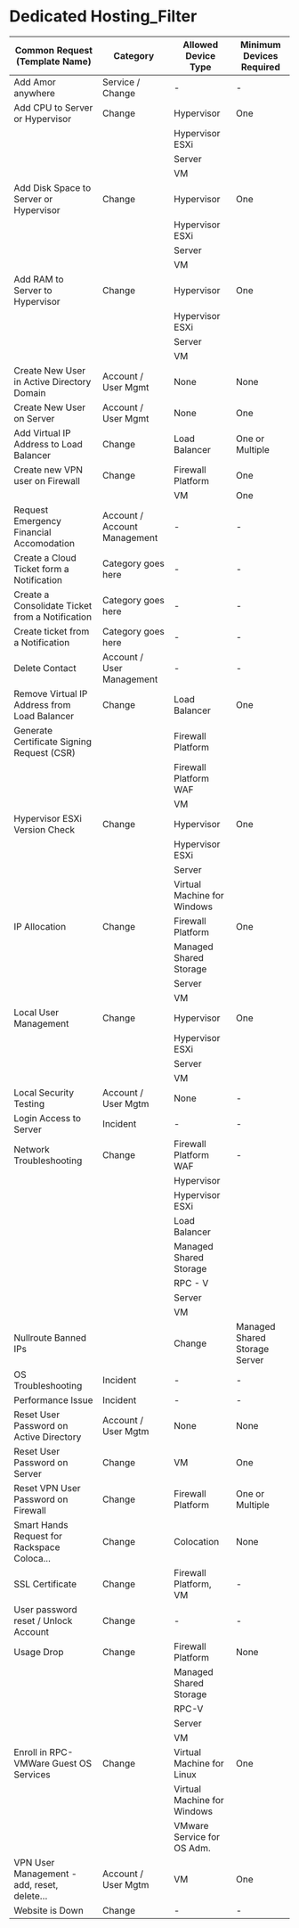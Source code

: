 # Dedicated Hosting_Filter
| Common Request (Template Name)| Category | Allowed Device Type | Minimum Devices Required |
| ----------------------------- | -------- | ------------------- | ------------------------ |
| Add Amor anywhere| Service / Change |    - |  - |
| Add CPU to Server or Hypervisor | Change  | Hypervisor      | One |
|                                 |         | Hypervisor ESXi |     
|                                 |         | Server          |  
|                                 |         | VM              |                                         
| Add Disk Space to Server or Hypervisor | Change | Hypervisor      | One |  
|                                        |        | Hypervisor ESXi |
|                                        |        | Server|
|                                        |        | VM |
| Add RAM to Server to Hypervisor | Change | Hypervisor      | One |  
|                                 |        | Hypervisor ESXi | 
|                                 |        | Server|
|                                 |        | VM |
| Create New User in Active Directory Domain | Account / User Mgmt | None | None |
| Create New User on Server                  | Account / User Mgmt | None | One |
|Add Virtual IP Address to Load Balancer | Change | Load Balancer | One or Multiple |
| Create new VPN user on Firewall | Change | Firewall Platform | One |
|                                 |        | VM | One |
| Request Emergency Financial Accomodation | Account / Account Management | - | - |
| Create a Cloud Ticket form a Notification | Category goes here | - | - |
| Create a Consolidate Ticket from a Notification | Category goes here | - | - |
| Create ticket from a Notification | Category goes here | - | - |
| Delete Contact | Account / User Management | - | - |
| Remove Virtual IP Address from Load Balancer | Change | Load Balancer | One |
| Generate Certificate Signing Request (CSR)   |        | Firewall Platform  |
|                                              |        | Firewall Platform WAF |
|                                              |        |  VM |  
| Hypervisor ESXi Version Check | Change | Hypervisor | One |
|                               |        | Hypervisor ESXi |
|                               |        | Server | 
|                               |        | Virtual Machine for Windows |
| IP Allocation                 | Change | Firewall Platform | One |
|                               |        | Managed Shared Storage |
|                               |        | Server | 
|                               |        | VM |
| Local User Management | Change | Hypervisor | One |
|                       |        | Hypervisor ESXi |
|                       |        | Server | 
|                       |        | VM |
| Local Security Testing | Account / User Mgtm | None | - |
| Login Access to Server | Incident | - | - |
| Network Troubleshooting | Change | Firewall Platform WAF | - |
|                         |        | Hypervisor | 
|                         |        | Hypervisor ESXi | 
|                         |        | Load Balancer | 
|                         |        | Managed Shared Storage |
|                         |        | RPC - V |
|                         |        | Server |
|                         |        | VM |
| Nullroute Banned IPs    |        | Change | Managed Shared Storage Server |
| OS Troubleshooting      | Incident | - | - |
| Performance Issue       | Incident | - | - |
| Reset User Password on Active Directory | Account / User Mgtm | None | None |
| Reset User Password on Server | Change | VM | One |
| Reset VPN User Password on Firewall | Change | Firewall Platform | One or Multiple |
| Smart Hands Request for Rackspace Coloca...| Change | Colocation | None |
| SSL Certificate | Change | Firewall Platform, VM | - |
| User password reset / Unlock Account | Change | - | - |
| Usage Drop | Change | Firewall Platform | None |
|            |        | Managed Shared Storage | 
|            |        | RPC-V |
|            |        | Server |
|            |        | VM |
| Enroll in RPC-VMWare Guest OS Services | Change | Virtual Machine for Linux | One |
|                                        |        | Virtual Machine for Windows | 
|                                        |        | VMware Service for OS Adm. |
| VPN User Management - add, reset, delete…| Account / User Mgtm | VM | One |
| Website is Down | Change | - | - |

